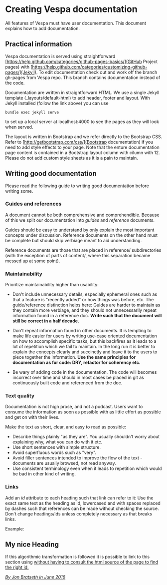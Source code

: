 # Creating Vespa documentation

All features of Vespa must have user documentation.
This document explains how to add documentation.

## Practical information

Vespa documentation is served using straightforward 
[https://help.github.com/categories/github-pages-basics/](GitHub Project pages)
with
[https://help.github.com/categories/customizing-github-pages/](Jekyll).
To edit documentation check out and work off the branch gh-pages from Vespa repo.
This branch contains documentation instead of the code.

Documentation are written in straightforward HTML.
We use a single Jekyll template (_layouts/default-html) to add header, footer and layout.
With Jekyll installed (follow the link above) you can use 

    bundle exec jekyll serve

to set up a local server at localhost:4000 to see the pages as they will look when served.

The layout is written in Bootstrap and we refer directly to the Bootstrap CSS.
Refer to [http://getbootstrap.com/css/](Bootstrap documentation) if you need to
add style effects to your page. Note that the enture documentation page content
is contained in a Bootstrap layout column with cilumn with 12. Please do not add custom style sheets
as it is a pain to maintain.

## Writing good documentation

Please read the following guide to writing good documentation before writing some.

### Guides and references

A document cannot be both comprehensive and comprehendible.
Because of this we split our documentation into *guides* and *reference* documents.

Guides should be easy to understand by only explain the most important concepts under discussion.
Reference documents on the other hand must be complete but should skip verbiage meant to aid understanding.

Reference documents are those that are placed in reference/ subdirectories 
(with the exception of parts of content/, where this separation became messed up at some point).

### Maintainability

Prioritize maintainability higher than usability:

* Don't include unnecessary details, especially ephemeral ones such as that a feature is "recently added" or how things was before, etc. The guide/reference distinction helps here: Guides are harder to maintain as they contain more verbiage, and they should not unnecessarily repeat information found in a reference doc. **Write such that the document will still be correct in a half decade.**

* Don't repeat information found in other documents. It is tempting to make life easier for users by writing use-case oriented documentation on how to accomplish specific tasks, but this backfires as it leads to a lot of repetition which we fail to maintain. In the long run it is better to explain the concepts clearly and succinctly and leave it to the users to piece together the information. **Use the same principles for documentation as for code: DRY, refactor for coherency etc.**

* Be wary of adding code in the documentation. The code will becomes incorrect over time and should in most cases be placed in git as continuously built code and referenced from the doc.

### Text quality

Documentation is not high prose, and not a podcast.
Users want to consume the information as soon as possible with as little effort as possible and get on with their lives.

Make the text as short, clear, and easy to read as possible:
* Describe things plainly "as they are". You usually shouldn't worry about explaining why, what you can do with it etc.
* Use short sentences with simple structure.
* Avoid superfluous words such as "very".
* Avoid filler sentences intended to improve the flow of the text - documents are usually browsed, not read anyway.
* Use consistent terminology even when it leads to repetition which would be bad in other kind of writing.

### Links

Add an *id* attribute to each heading such that link can refer to it: Use the exact same text as the heading as id, lowercased and with spaces replaced by dashes such that references
can be made without checking the source. Don't change headings/ids unless completely necessary as that breaks links.

Example:
<h2 id="my-nice-heading">My nice Heading</h2>
If this algorithmic transformation is followed it is possible to link to this section using <a href="doc.html#my-nice-heading"> without having to consult the html source of the page to find the right id.

*By Jon Bratseth in June 2016*